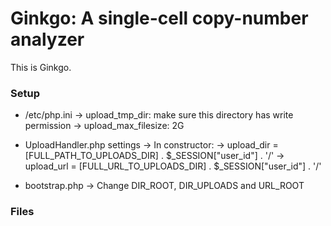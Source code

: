 Ginkgo: A single-cell copy-number analyzer
=========

This is Ginkgo.

### Setup

- /etc/php.ini
	-> upload_tmp_dir: make sure this directory has write permission
	-> upload_max_filesize: 2G

- UploadHandler.php settings
	-> In constructor:
		-> upload_dir = [FULL_PATH_TO_UPLOADS_DIR] . $_SESSION["user_id"] . '/'
		-> upload_url = [FULL_URL_TO_UPLOADS_DIR]  . $_SESSION["user_id"] . '/'

- bootstrap.php
	-> Change DIR_ROOT, DIR_UPLOADS and URL_ROOT

### Files



